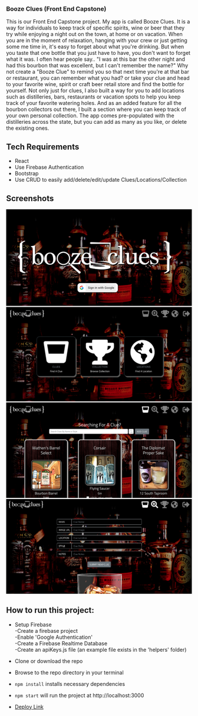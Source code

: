 ### Booze Clues (Front End Capstone)
This is our Front End Capstone project. My app is called Booze Clues. It is a way for individuals to keep track of specific spirits, wine or beer that they try while enjoying a night out on the town, at home or on vacation. When you are in the moment of relaxation, hanging with your crew or just getting some me time in, it's easy to forget about what you're drinking. But when you taste that one bottle that you just have to have, you don't want to forget what it was. I often hear people say.. "I was at this bar the other night and had this bourbon that was excellent, but I can't remember the name?"  Why not create a "Booze Clue" to remind you so that next time you're at that bar or restaurant, you can remember what you had? or take your clue and head to your favorite wine, spirit or craft beer retail store and find the bottle for yourself. Not only just for clues, I also built a way for you to add locations such as distilleries, bars, restaurants or vacation spots to help you keep track of your favorite watering holes. And as an added feature for all the bourbon collectors out there, I built a section where you can keep track of your own personal collection. The app comes pre-populated with the distilleries across the state, but you can add as many as you like, or delete the existing ones. 

## Tech Requirements
* React
* Use Firebase Authentication
* Bootstrap
* Use CRUD to easily add/delete/edit/update Clues/Locations/Collection

## Screenshots
![Main Screenshot](./images/screenshot1A.png)
![Clues Screenshot](./images/screenshot2A.png)
![Add Clue Screenshot](./images/screenshot3A.png)
![Locations Screenshot](./images/screenshot4A.png)

## How to run this project:

* Setup Firebase  
  -Create a firebase project  
  -Enable 'Google Authentication'  
  -Create a Firebase Realtime Database  
  -Create an apiKeys.js file (an example file exists in the 'helpers' folder)  

* Clone or download the repo

* Browse to the repo directory in your terminal

* ```npm install``` installs necessary dependencies

* ```npm start``` will run the project at http://localhost:3000

* [Deploy Link](https://booze-clues-8b9ca.firebaseapp.com)